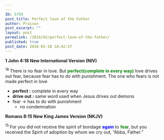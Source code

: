 ```yaml
---
---
ID: 5759
post_title: Perfect love of the Father
author: Praison
post_excerpt: ""
layout: post
permalink: /2016/02/perfect-love-of-the-father/
published: true
post_date: 2016-02-18 18:42:37
---
```

<strong><span class="passage-display-bcv">1 John 4:18
</span><span class="passage-display-version">New International Version (NIV)</span></strong>

<span id="en-NIV-30622" class="text 1John-4-18"><sup class="versenum">18 </sup>There is no fear in love. But <span style="color: #008000;"><strong>perfect(complete in every way)</strong></span> love drives out fear, because fear has to do with punishment. The one who fears is not made perfect in love</span>
<ul>
	<li><strong>perfect :</strong> complete in every way</li>
	<li><strong>drive out :</strong> same word used when Jesus drives out demons</li>
	<li>fear -&gt; has to do with punishment
<ul>
	<li>no condemnation</li>
</ul>
</li>
</ul>
<strong><span class="passage-display-bcv">Romans 8:15
</span><span class="passage-display-version">New King James Version (NKJV)</span></strong>

<span id="en-NKJV-28132" class="text Rom-8-15"><sup class="versenum">15 </sup>For you did not receive the spirit of bondage <span style="color: #0000ff;"><strong>again</strong> </span>to <span style="color: #008000;"><strong>fear</strong></span>, but you received the Spirit of adoption by whom we cry out, “Abba, Father.”</span>